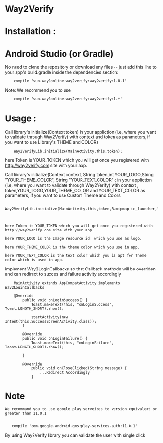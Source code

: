 # Way2Verify


# Installation :

# Android Studio (or Gradle)

No need to clone the repository or download any files -- just add this line to your app's build.gradle inside the dependencies section:


        compile 'sun.way2online.way2verify:way2verify:1.0.1'

Note: We recommend  you to use


        compile 'sun.way2online.way2verify:way2verify:1.+'

# Usage :


Call library's initialize(Context,token) in your appliction (i.e, where you want to validate through Way2Verify)
with context and token  as parameters, if you want to use Library's THEME and COLORs




        Way2VerifyLib.initialize(MainActivity.this,token);



 here Token is YOUR_TOKEN which you will get once you registered with http://way2verify.com site with your app.


Call library's initialize(Context context, String token,int YOUR_LOGO,String "YOUR_THEME_COLOR", String "YOUR_TEXT_COLOR"); in your appliction (i.e, where you want to validate through Way2Verify)
with context , token,YOUR_LOGO,YOUR_THEME_COLOR and YOUR_TEXT_COLOR   as parameters, if you want to use Custom Theme and Colors


        Way2VerifyLib.initialize(MainActivity.this,token,R.mipmap.ic_launcher,"YOUR_THEME_COLOR","YOUR_TEXT_COLOR");



    here Token is YOUR_TOKEN which you will get once you registered with http://way2verify.com site with your app.

    here YOUR_LOGO is the Image resource id  which you use as logo.

    here YOUR_THEME_COLOR is the theme color which you use in app.

    here YOUR_TEXT_COLOR is the text color which you is apt for Theme color which is used in app.



implement  Way2LoginCallbacks so that Callback methods will be overriden and can redirect to succes and failure activity accordingly


        MainActivity extends AppCompatActivity implements Way2LoginCallbacks

        @Override
            public void onLoginSuccess() {
                Toast.makeText(this, "onLoginSuccess", Toast.LENGTH_SHORT).show();

                startActivity(new Intent(this,SuccessScreenActivity.class));
            }

            @Override
            public void onLoginFailure() {
                Toast.makeText(this, "onLoginFailure", Toast.LENGTH_SHORT).show();

            }

            @Override
                public void onCloseClicked(String message) {
                    ...Redirect Accordingly
                }


# Note

    We recommand you to use google play serveices to version equivalent or greater than 11.0.1


       compile 'com.google.android.gms:play-services-auth:11.0.1'



By using Way2Verify library you can validate the user with single click
